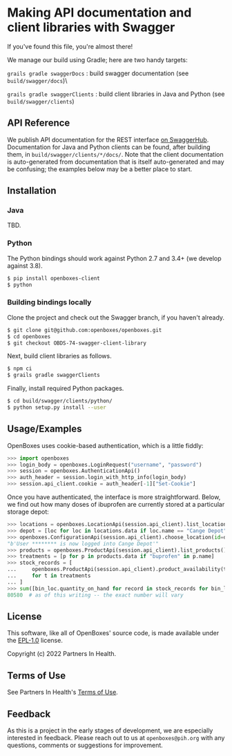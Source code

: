 # Making API documentation and client libraries with Swagger

If you've found this file, you're almost there!

We manage our build using Gradle; here are two handy targets:

`grails gradle swaggerDocs`
: build swagger documentation (see `build/swagger/docs`)\

`grails gradle swaggerClients`
: build client libraries in Java and Python (see `build/swagger/clients`)

## API Reference

We publish API documentation for the REST interface [on SwaggerHub](https://app.swaggerhub.com/apis-docs/openboxes/api/). Documentation for Java and Python clients can be found, after building them, in `build/swagger/clients/*/docs/`. Note that the client documentation is auto-generated from documentation that is itself auto-generated and may be confusing; the examples below may be a better place to start.

## Installation

### Java

TBD.

### Python

The Python bindings should work against Python 2.7 and 3.4+ (we develop against 3.8).

```sh
$ pip install openboxes-client
$ python
```

### Building bindings locally

Clone the project and check out the Swagger branch, if you haven't already.

```sh
$ git clone git@github.com:openboxes/openboxes.git
$ cd openboxes
$ git checkout OBDS-74-swagger-client-library
```

Next, build client libraries as follows.

```sh
$ npm ci
$ grails gradle swaggerClients
```

Finally, install required Python packages.

```sh
$ cd build/swagger/clients/python/
$ python setup.py install --user
```

## Usage/Examples

OpenBoxes uses cookie-based authentication, which is a little fiddly:

```python
>>> import openboxes
>>> login_body = openboxes.LoginRequest("username", "password")
>>> session = openboxes.AuthenticationApi()
>>> auth_header = session.login_with_http_info(login_body)
>>> session.api_client.cookie = auth_header[-1]["Set-Cookie"]
```

Once you have authenticated, the interface is more straightforward. Below, we find out how many doses of ibuprofen are currently stored at a particular storage depot:

```python
>>> locations = openboxes.LocationApi(session.api_client).list_locations()
>>> depot = [loc for loc in locations.data if loc.name == "Cange Depot"][0]
>>> openboxes.ConfigurationApi(session.api_client).choose_location(id=depot.id)
"b'User ******** is now logged into Cange Depot'"
>>> products = openboxes.ProductApi(session.api_client).list_products()
>>> treatments = [p for p in products.data if "buprofen" in p.name]
>>> stock_records = [
...     openboxes.ProductApi(session.api_client).product_availability(t.id)
...     for t in treatments
... ]
>>> sum([bin_loc.quantity_on_hand for record in stock_records for bin_loc in record.data])
80580  # as of this writing -- the exact number will vary
```

## License

This software, like all of OpenBoxes' source code, is made available under the [EPL-1.0](https://opensource.org/licenses/eclipse-1.0.php) license.

Copyright (c) 2022 Partners In Health.

## Terms of Use

See Partners In Health's [Terms of Use](https://www.pih.org/pages/terms).

## Feedback

As this is a project in the early stages of development, we are especially interested in feedback. Please reach out to us at `openboxes@pih.org` with any questions, comments or suggestions for improvement.